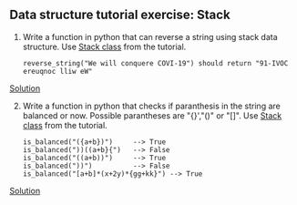 ## Data structure tutorial exercise: Stack
1. Write a function in python that can reverse a string using stack data structure. Use [Stack class](https://github.com/codebasics/py/tree/master/DataStructures/5_Stack/5_stack.ipynb) from the tutorial.
    ```
    reverse_string("We will conquere COVI-19") should return "91-IVOC ereuqnoc lliw eW"
    ```

[Solution](https://github.com/codebasics/py/tree/master/DataStructures/5_Stack/Exercise/reverse_string.py)

2. Write a function in python that checks if paranthesis in the string are balanced or now. Possible parantheses are "{}',"()" or "[]". Use [Stack class](https://github.com/codebasics/py/tree/master/DataStructures/5_Stack/5_stack.ipynb) from the tutorial.
    ```
    is_balanced("({a+b})")     --> True
    is_balanced("))((a+b}{")   --> False
    is_balanced("((a+b))")     --> True
    is_balanced("))")          --> False
    is_balanced("[a+b]*(x+2y)*{gg+kk}") --> True
    ```

[Solution](https://github.com/codebasics/py/tree/master/DataStructures/5_Stack/Exercise/balance_paran.py)